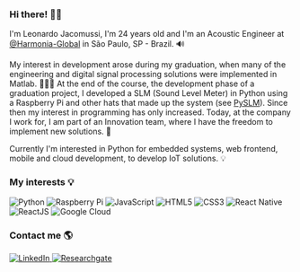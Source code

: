### Hi there! 👋🏾

I'm Leonardo Jacomussi, I'm 24 years old and I'm an Acoustic Engineer at [@Harmonia-Global][harmonia] in São Paulo, SP - Brazil. 🔊

My interest in development arose during my graduation, when many of the engineering and digital signal processing solutions were implemented in Matlab. 
👨🏾‍🎓
At the end of the course, the development phase of a graduation project, I developed a SLM (Sound Level Meter) in Python using a Raspberry Pi and other hats that made up the system (see [PySLM][pyslm]). Since then my interest in programming has only increased. Today, at the company I work for, I am part of an Innovation team, where I have the freedom to implement new solutions. 🎤

Currently I'm interested in Python for embedded systems, web frontend, mobile and cloud development, to develop IoT solutions. 💡

### My interests 💡

<div>
  <!-- Python -->
  <img src="https://img.shields.io/badge/Python-FFD43B?style=for-the-badge&logo=python&logoColor=darkgreen" alt="Python"/>
  <!-- Raspberry Pi -->
  <img src="https://img.shields.io/badge/RASPBERRY%20PI-C51A4A.svg?&style=for-the-badge&logo=raspberry%20pi&logoColor=white" alt="Raspberry Pi"/>
  <!-- JavaScript -->
  <img src="https://img.shields.io/badge/JavaScript-F7DF1E?style=for-the-badge&logo=javascript&logoColor=black" alt="JavaScript"/>
  <!-- HTML5 -->
  <img src="https://img.shields.io/badge/HTML5-E34F26?style=for-the-badge&logo=html5&logoColor=white" alt="HTML5"/>
  <!-- CSS3 -->
  <img src="https://img.shields.io/badge/CSS3-1572B6?style=for-the-badge&logo=css3&logoColor=white" alt="CSS3"/>
  <!-- React Native -->
  <img src="https://img.shields.io/badge/React_Native-20232A?style=for-the-badge&logo=react&logoColor=61DAFB" alt="React Native"/>
  <!-- ReactJS -->
  <img src="https://img.shields.io/badge/React-20232A?style=for-the-badge&logo=react&logoColor=61DAFB" alt="ReactJS"/>
  <!-- GClud -->
  <img src="https://img.shields.io/badge/Google_Cloud-4285F4?style=for-the-badge&logo=google-cloud&logoColor=white" alt="Google Cloud"/>
<div/>

### Contact me 🌎
<!-- LinkedIn -->
<a href="https://www.linkedin.com/in/leonardo-jacomussi" target="_blank">
   <img src="https://img.shields.io/badge/LinkedIn-0077B5?style=for-the-badge&logo=linkedin&logoColor=white" alt="LinkedIn"/>
<a/>
<!-- Researchgate -->
<a href="https://www.researchgate.net/profile/Leonardo-Jacomussi" target="_blank">
   <img src="https://img.shields.io/badge/Research_Gate-00CCBB.svg?&style=for-the-badge&logo=ResearchGate&logoColor=white" alt="Researchgate"/>
<a/>

<!-- Images: https://github.com/alexandresanlim/Badges4-README.md-Profile -->
  
<!--
**leonardojacomussi/leonardojacomussi** is a ✨ _special_ ✨ repository because its `README.md` (this file) appears on your GitHub profile.

Here are some ideas to get you started:

- 🔭 I’m currently working on ...
- 🌱 I’m currently learning ...
- 👯 I’m looking to collaborate on ...
- 🤔 I’m looking for help with ...
- 💬 Ask me about ...
- 📫 How to reach me: ...
- 😄 Pronouns: ...
- ⚡ Fun fact: ...
-->

[harmonia]: <https://github.com/Harmonia-Global>
[pyslm]: <https://github.com/leonardojacomussi/PySLM>
